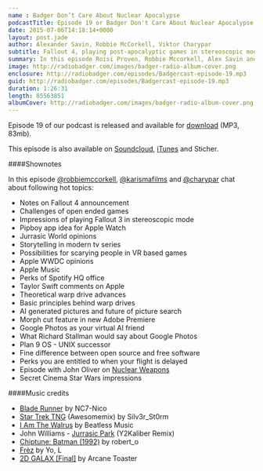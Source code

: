 ```yaml
---
name : Badger Don’t Care About Nuclear Apocalypse
podcastTitle: Episode 19 or Badger Don't Care About Nuclear Apocalypse
date: 2015-07-06T14:18:14+0000
layout: post.jade
author: Alexander Savin, Robbie McCorkell, Viktor Charypar
subtitle: Fallout 4, playing post-apocalyptic games in stereoscopic mode, Apple WWDC, theoretical advantages of warp drives, AI generated pictures, Taylor Swift, relationship with Google Photos, Secret Cinema Star Wars, Plan 9 OS
summary: In this episode Roisi Proven, Robbie Mccorkell, Alex Savin and Viktor Charypar talk about Fallout 4, playing post-apocalyptic games in stereoscopic mode, Apple WWDC, theoretical advantages of warp drives, AI generated pictures, Taylor Swift, relationship with Google Photos, Secret Cinema Star Wars, Plan 9 OS. For full shownotes and links check our website http://www.radiobadger.com
image: http://radiobadger.com/images/badger-radio-album-cover.png
enclosure: http://radiobadger.com/episodes/Badgercast-episode-19.mp3
guid: http://radiobadger.com/episodes/Badgercast-episode-19.mp3
duration: 1:26:31
length: 85563851
albumCover: http://radiobadger.com/images/badger-radio-album-cover.png
---
```


Episode 19 of our podcast is released and available for [download](http://radiobadger.com/episodes/Badgercast-episode-19.mp3) (MP3, 83mb).

This episode is also available on [Soundcloud](https://soundcloud.com/radiobadger/radio-badger-episode-19), [iTunes](https://itunes.apple.com/gb/podcast/radio-badger-tech-podcast/id918884643?mt=2) and Sticher.

####Shownotes

In this episode [@robbiemccorkell](https://twitter.com/robbiemccorkell), [@karismafilms](https://twitter.com/karismafilms) and [@charypar](https://twitter.com/charypar) chat about following hot topics:

* Notes on Fallout 4 announcement
* Challenges of open ended games
* Impressions of playing Fallout 3 in stereoscopic mode
* Pipboy app idea for Apple Watch
* Jurrasic World opinions
* Storytelling in modern tv series
* Possibilities for scarying people in VR based games
* Apple WWDC opinions
* Apple Music
* Perks of Spotify HQ office
* Taylor Swift comments on Apple
* Theoretical warp drive advances
* Basic principles behind warp drives
* AI generated pictures and future of picture search
* Morph cut feature in new Adobe Premiere
* Google Photos as your virtual AI friend
* What Richard Stallman would say about Google Photos
* Plan 9 OS - UNIX successor
* Fine difference between open source and free software
* Perks you are entitled to when your flight is delayed
* Episode with John Oliver on [Nuclear Weapons](https://www.youtube.com/watch?v=1Y1ya-yF35g)
* Secret Cinema Star Wars impressions

####Music credits

* [Blade Runner](https://soundcloud.com/n7-nico/blade-runner) by NC7-Nico
* [Star Trek TNG](https://soundcloud.com/silv3r_st0rm/star-trek-tng-aweomsemix) (Awesomemix) by Silv3r_St0rm
* [I Am The Walrus](https://soundcloud.com/beatlessmusic/8-i-am-the-walrus) by Beatless Music
* John Williams - [Jurrasic Park](https://soundcloud.com/y2kaliber/jurrasic-park-y2kaliber-remix) (Y2Kaliber Remix)
* [Chiptune: Batman (1992)](https://soundcloud.com/robert_o/chiptune-batman-1992) by robert_o
* [Frèz](https://soundcloud.com/lv-7/frez) by Yo, L
* [2D GALAX [Final]](https://soundcloud.com/arcane-toaster/2d-galax-final) by Arcane Toaster

